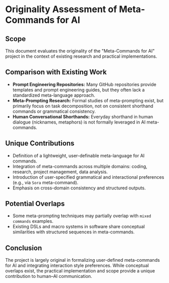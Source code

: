 # Originality Assessment of Meta-Commands for AI

## Scope
This document evaluates the originality of the "Meta-Commands for AI" project in the context of existing research and practical implementations.

## Comparison with Existing Work
- **Prompt Engineering Repositories:** Many GitHub repositories provide templates and prompt engineering guides, but they often lack a standardized meta-language approach.
- **Meta-Prompting Research:** Formal studies of meta-prompting exist, but primarily focus on task decomposition, not on consistent shorthand commands or grammatical consistency.
- **Human Conversational Shorthands:** Everyday shorthand in human dialogue (nicknames, metaphors) is not formally leveraged in AI meta-commands.

## Unique Contributions
- Definition of a lightweight, user-definable meta-language for AI commands.
- Integration of meta-commands across multiple domains: coding, research, project management, data analysis.
- Introduction of user-specified grammatical and interactional preferences (e.g., via `Sora` meta-command).
- Emphasis on cross-domain consistency and structured outputs.

## Potential Overlaps
- Some meta-prompting techniques may partially overlap with `mixed commands` examples.
- Existing DSLs and macro systems in software share conceptual similarities with structured sequences in meta-commands.

## Conclusion
The project is largely original in formalizing user-defined meta-commands for AI and integrating interaction style preferences. While conceptual overlaps exist, the practical implementation and scope provide a unique contribution to human–AI communication.

